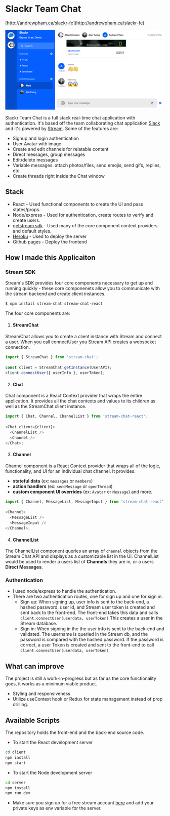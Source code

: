 # Slackr Team Chat

[http://andrewpham.ca/slackr-fe](http://andrewpham.ca/slackr-fe)

<a href="http://andrewpham.ca/slackr-fe" target="_blank">
    <img src="./preview.png" alt="Preview of Slackr chat app"> 
</a>

Slackr Team Chat is a full stack real-time chat application with authentication. It's based off the team collaborating chat application [Slack](https://slack.com/) and it's powered by [Stream](https://getstream.io/). Some of the features are:

- Signup and login authentication
- User Avatar with image
- Create and edit channels for relatable content
- Direct messages, group messages
- Edit/delete messages
- Variable messages: attach photos/files, send emojis, send gifs, replies, etc.
- Create threads right inside the Chat window

## Stack

- React - Used functional components to create the UI and pass states/props.
- Node/express - Used for authentication, create routes to verify and create users.
- [getstream sdk](https://getstream.io/chat/docs/) - Used many of the core component context providers and default styles.
- [Heroku](https://www.heroku.com) - Used to deploy the server
- Github pages - Deploy the frontend

## How I made this Applicaiton

### Stream SDK

Stream's SDK provides four core components necessary to get up and running quickly - these core componenets allow you to communicate with the stream backend and create client instances.

```sh
$ npm install stream-chat stream-chat-react
```

The four core components are:

1. #### StreamChat

StreamChat allows you to create a client instance with Stream and connect a user. When you call connectUser you Stream API creates a websocket connection.

```js
import { StreamChat } from 'stream-chat';

const client = StreamChat.getInstance(UserAPI);
client.connectUser({ userInfo }, userToken);
```

2. #### Chat

Chat component is a React Context provider that wraps the entire application. It provides all the chat contexts and values to its children as well as the StreamChat client instance.

```js
import { Chat, Channel, ChannelList } from 'stream-chat-react';

<Chat client={client}>
  <ChannelList />
  <Channel />
</Chat>;
```

3. #### Channel

Channel component is a React Context provider that wraps all of the logic, functionality, and UI for an individual chat channel. It provides:

- **stateful data** (ex: `messages` or `members`)
- **action handlers** (ex: `sendMessage` or `openThread`)
- **custom component UI overrides** (ex: `Avatar` or `Message`)
  and more.

```js
import { Channel, MessageList, MessageInput } from 'stream-chat-react';

<Channel>
  <MessageList />
  <MessageInput />
</Channel>;
```

4. #### ChannelList

The ChannelList component queries an array of `channel` objects from the Stream Chat API and displays as a customizable list in the UI. ChannelList would be used to render a users list of **Channels** they are in, or a users **Direct Messages**.

### Authentication

- I used node/express to handle the authentication.
- There are two authentication routes, one for sign up and one for sign in.
  - Sign up: When signing up, user info is sent to the back-end, a hashed password, user id, and Stream user token is created and sent back to the front-end. The front-end takes this data and calls `client.connectUser(userdata, userToken)` This creates a user in the Stream database.
  - Sign in: When signing in the the user info is sent to the back-end and validated. The username is queried in the Stream db, and the password is compared with the hashed password. If the password is correct, a user Token is created and sent to the front-end to call `client.connectUser(userdata, userToken)`

## What can improve

The project is still a work-in-progress but as far as the core functionality goes, it works as a minimum viable product.

- Styling and responsiveness
- Utilize useContext hook or Redux for state management instead of prop drilling.

## Available Scripts

The repository holds the front-end and the back-end source code.

- To start the React development server

```sh
cd client
npm install
npm start
```

- To start the Node development server

```sh
cd server
npm install
npm run dev
```

- Make sure you sign up for a free stream account [here](http://getstream.io/) and add your private keys as env variable for the server.
